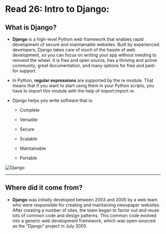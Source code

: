# Read 26: Intro to Django:

## What is Django?

* **Django** is a high-level Python web framework that enables rapid development of secure and maintainable websites. Built by experienced developers, Django takes care of much of the hassle of web development, so you can focus on writing your app without needing to reinvent the wheel. It is free and open source, has a thriving and active community, great documentation, and many options for free and paid-for support.

* In Python, **regular expressions** are supported by the re module. That means that if you want to start using them in your Python scripts, you have to import this module with the help of import:import re.

* Django helps you write software that is:

  * Complete

  * Versatile

  * Secure

  * Scalable

  * Maintainable

  * Portable

![Django](https://developer.mozilla.org/en-US/docs/Learn/Server-side/Django/Introduction/basic-django.png)

----------------------------

## Where did it come from?

* **Django** was initially developed between 2003 and 2005 by a web team who were responsible for creating and maintaining newspaper websites. After creating a number of sites, the team began to factor out and reuse lots of common code and design patterns. This common code evolved into a generic web development framework, which was open-sourced as the “Django” project in July 2005.
